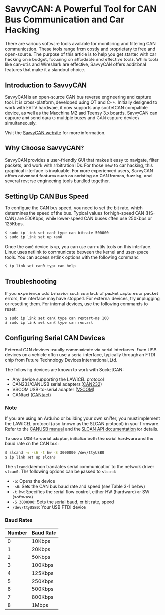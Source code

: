 
# SavvyCAN: A Powerful Tool for CAN Bus Communication and Car Hacking

There are various software tools available for monitoring and filtering CAN communication. These tools range from costly and proprietary to free and open-source. The purpose of this article is to help you get started with car hacking on a budget, focusing on affordable and effective tools. While tools like can-utils and Wireshark are effective, SavvyCAN offers additional features that make it a standout choice.

## Introduction to SavvyCAN

SavvyCAN is an open-source CAN bus reverse engineering and capture tool. It is cross-platform, developed using QT and C++. Initially designed to work with EVTV hardware, it now supports any socketCAN compatible device, as well as the Macchina M2 and Teensy 3.x boards. SavvyCAN can capture and send data to multiple buses and CAN capture devices simultaneously.

Visit the [SavvyCAN website](https://www.savvycan.com/) for more information.

## Why Choose SavvyCAN?

SavvyCAN provides a user-friendly GUI that makes it easy to navigate, filter packets, and work with arbitration IDs. For those new to car hacking, this graphical interface is invaluable. For more experienced users, SavvyCAN offers advanced features such as scripting on CAN frames, fuzzing, and several reverse engineering tools bundled together.

## Setting Up CAN Bus Speed

To configure the CAN bus speed, you need to set the bit rate, which determines the speed of the bus. Typical values for high-speed CAN (HS-CAN) are 500Kbps, while lower-speed CAN buses often use 250Kbps or 125Kbps.

```bash
$ sudo ip link set can0 type can bitrate 500000
$ sudo ip link set up can0
```

Once the `can0` device is up, you can use can-utils tools on this interface. Linux uses netlink to communicate between the kernel and user-space tools. You can access netlink options with the following command:

```bash
$ ip link set can0 type can help
```

## Troubleshooting

If you experience odd behavior such as a lack of packet captures or packet errors, the interface may have stopped. For external devices, try unplugging or resetting them. For internal devices, use the following commands to reset:

```bash
$ sudo ip link set canX type can restart-ms 100
$ sudo ip link set canX type can restart
```

## Configuring Serial CAN Devices

External CAN devices usually communicate via serial interfaces. Even USB devices on a vehicle often use a serial interface, typically through an FTDI chip from Future Technology Devices International, Ltd.

The following devices are known to work with SocketCAN:
- Any device supporting the LAWICEL protocol
- CAN232/CANUSB serial adapters ([CAN232](http://www.can232.com/))
- VSCOM USB-to-serial adapter ([VSCOM](http://www.vscom.de/usb-to-can.htm))
- CANtact ([CANtact](http://cantact.io))

### Note

If you are using an Arduino or building your own sniffer, you must implement the LAWICEL protocol (also known as the SLCAN protocol) in your firmware. Refer to the [CANUSB manual](http://www.can232.com/docs/canusb_manual.pdf) and the [SLCAN API documentation](https://github.com/linux-can/canmisc/blob/master/docs/SLCAN-API.pdf) for details.

To use a USB-to-serial adapter, initialize both the serial hardware and the baud rate on the CAN bus:

```bash
$ slcand -o -s6 -t hw -S 3000000 /dev/ttyUSB0
$ ip link set up slcan0
```

The `slcand` daemon translates serial communication to the network driver `slcan0`. The following options can be passed to `slcand`:
- `-o`: Opens the device
- `-s6`: Sets the CAN bus baud rate and speed (see Table 3-1 below)
- `-t hw`: Specifies the serial flow control, either HW (hardware) or SW (software)
- `-S 3000000`: Sets the serial baud, or bit rate, speed
- `/dev/ttyUSB0`: Your USB FTDI device

### Baud Rates

| Number | Baud Rate  |
|--------|------------|
| 0      | 10Kbps     |
| 1      | 20Kbps     |
| 2      | 50Kbps     |
| 3      | 100Kbps    |
| 4      | 125Kbps    |
| 5      | 250Kbps    |
| 6      | 500Kbps    |
| 7      | 800Kbps    |
| 8      | 1Mbps      |

